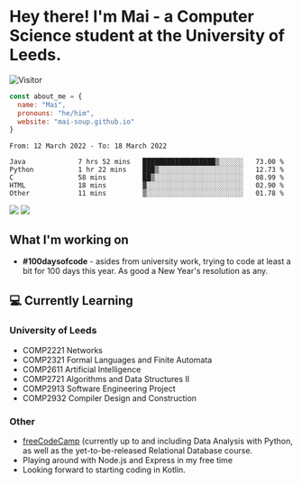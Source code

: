 # Hey there! I'm Mai - a Computer Science student at the University of Leeds.

![Visitor](https://visitor-badge.laobi.icu/badge?page_id=mai-soup.mai-soup)

```javascript
const about_me = {
  name: "Mai",
  pronouns: "he/him",
  website: "mai-soup.github.io"
}
```

<!--START_SECTION:waka-->

```text
From: 12 March 2022 - To: 18 March 2022

Java             7 hrs 52 mins   ██████████████████▒░░░░░░   73.00 %
Python           1 hr 22 mins    ███▒░░░░░░░░░░░░░░░░░░░░░   12.73 %
C                58 mins         ██▒░░░░░░░░░░░░░░░░░░░░░░   08.99 %
HTML             18 mins         ▓░░░░░░░░░░░░░░░░░░░░░░░░   02.90 %
Other            11 mins         ▒░░░░░░░░░░░░░░░░░░░░░░░░   01.78 %
```

<!--END_SECTION:waka-->
<img src="https://github-readme-stats.vercel.app/api?username=mai-soup&show_icons=true&theme=gruvbox" />
<img src="https://github-readme-stats.vercel.app/api/top-langs/?username=mai-soup&langs_count=8&layout=compact&theme=gruvbox" />

## What I'm working on

* __#100daysofcode__ - asides from university work, trying to code at least a bit for 100 days this year. As good a New Year's resolution as any.

## 💻 Currently Learning

### University of Leeds
* COMP2221 Networks
* COMP2321 Formal Languages and Finite Automata
* COMP2611 Artificial Intelligence
* COMP2721 Algorithms and Data Structures II
* COMP2913 Software Engineering Project
* COMP2932 Compiler Design and Construction

### Other
* [freeCodeCamp](https://www.freecodecamp.org/) (currently up to and including Data Analysis with Python, as well as the yet-to-be-released Relational Database course.
* Playing around with Node.js and Express in my free time
* Looking forward to starting coding in Kotlin.
